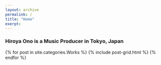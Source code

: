 ```yaml
---
layout: archive
permalink: /
title: "Home"
exerpt: 
---
```

<h3 class="home">Hiroya Ono is a Music Producer in Tokyo, Japan</h3>
<div class="tiles">
{% for post in site.categories.Works %}
	{% include post-grid.html %}
{% endfor %}
</div><!-- /.tiles -->
